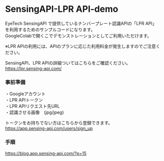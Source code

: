 # SensingAPI-LPR API-demo

EyeTech SensingAPI で提供しているナンバープレート認識APIの「LPR API」を利用するためのサンプルコードになります。<br>
GoogleColabで開くこでデモンストレーションとしてご利用いただけます。

※LPR APIの利用には、APIのプランに応じた利用料金が発生しますのでご注意ください。

SensingAPI、LPR APIの詳細ついてはこちらをご確認ください。<br>
<https://lpr.sensing-api.com/>

### 事前準備
・Googleアカウント<br>
・LPR APIトークン<br>
・LPR APIリクエスト先URL<br>
・認識させる画像　(jpg/jpeg)

トークンをお持ちでない方はこちらから登録できます。<br>
<https://app.sensing-api.com/users/sign_up>

### 手順
<https://blog.app.sensing-api.com/?p=15>